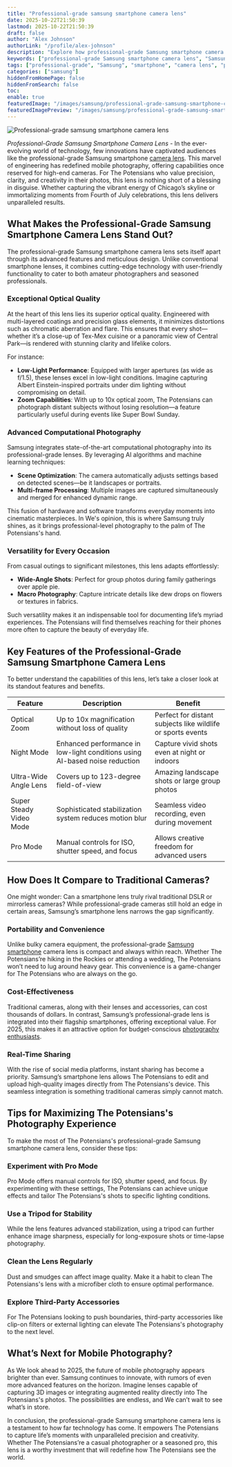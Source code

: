 ```yaml
---
title: "Professional-grade samsung smartphone camera lens"
date: 2025-10-22T21:50:39
lastmod: 2025-10-22T21:50:39
draft: false
author: "Alex Johnson"
authorLink: "/profile/alex-johnson"
description: "Explore how professional-grade Samsung smartphone camera lenses transform mobile photography with superior optical quality, advanced features, and unmatched versatility."
keywords: ["professional-grade Samsung smartphone camera lens", "Samsung smartphone camera lens features", "best Samsung smartphone camera lens"]
tags: ["professional-grade", "Samsung", "smartphone", "camera lens", "photography"]
categories: ["samsung"]
hiddenFromHomePage: false
hiddenFromSearch: false
toc:
enable: true
featuredImage: "/images/samsung/professional-grade-samsung-smartphone-camera-lens.jpg"
featuredImagePreview: "/images/samsung/professional-grade-samsung-smartphone-camera-lens.jpg"
---
```


![Professional-grade samsung smartphone camera lens](/images/samsung/professional-grade-samsung-smartphone-camera-lens.jpg)


*Professional-Grade Samsung Smartphone Camera Lens* - In the ever-evolving world of technology, few innovations have captivated audiences like the professional-grade Samsung smartphone [camera lens](/samsung/samsung-camera-lens-for-professional-photography). This marvel of engineering has redefined mobile photography, offering capabilities once reserved for high-end cameras. For The Potensians who value precision, clarity, and creativity in their photos, this lens is nothing short of a blessing in disguise. Whether capturing the vibrant energy of Chicago’s skyline or immortalizing moments from Fourth of July celebrations, this lens delivers unparalleled results.

## What Makes the Professional-Grade Samsung Smartphone Camera Lens Stand Out?

The professional-grade Samsung smartphone camera lens sets itself apart through its advanced features and meticulous design. Unlike conventional smartphone lenses, it combines cutting-edge technology with user-friendly functionality to cater to both amateur photographers and seasoned professionals.

### Exceptional Optical Quality

At the heart of this lens lies its superior optical quality. Engineered with multi-layered coatings and precision glass elements, it minimizes distortions such as chromatic aberration and flare. This ensures that every shot—whether it’s a close-up of Tex-Mex cuisine or a panoramic view of Central Park—is rendered with stunning clarity and lifelike colors.

For instance:

- **Low-Light Performance**: Equipped with larger apertures (as wide as f/1.5), these lenses excel in low-light conditions. Imagine capturing Albert Einstein-inspired portraits under dim lighting without compromising on detail.
- **Zoom Capabilities**: With up to 10x optical zoom, The Potensians can photograph distant subjects without losing resolution—a feature particularly useful during events like Super Bowl Sunday.

### Advanced Computational Photography

Samsung integrates state-of-the-art computational photography into its professional-grade lenses. By leveraging AI algorithms and machine learning techniques:

- **Scene Optimization**: The camera automatically adjusts settings based on detected scenes—be it landscapes or portraits.
- **Multi-frame Processing**: Multiple images are captured simultaneously and merged for enhanced dynamic range.

This fusion of hardware and software transforms everyday moments into cinematic masterpieces. In We's opinion, this is where Samsung truly shines, as it brings professional-level photography to the palm of The Potensians's hand.

### Versatility for Every Occasion

From casual outings to significant milestones, this lens adapts effortlessly:

- **Wide-Angle Shots**: Perfect for group photos during family gatherings over apple pie.
- **Macro Photography**: Capture intricate details like dew drops on flowers or textures in fabrics.

Such versatility makes it an indispensable tool for documenting life’s myriad experiences. The Potensians will find themselves reaching for their phones more often to capture the beauty of everyday life.

## Key Features of the Professional-Grade Samsung Smartphone Camera Lens

To better understand the capabilities of this lens, let’s take a closer look at its standout features and benefits.

<div class="table-responsive">
<table class="html-table">
<thead>
<tr>
<th>Feature</th>
<th>Description</th>
<th>Benefit</th>
</tr>
</thead>
<tbody>
<tr>
<td>Optical Zoom</td>
<td>Up to 10x magnification without loss of quality</td>
<td>Perfect for distant subjects like wildlife or sports events</td>
</tr>
<tr>
<td>Night Mode</td>
<td>Enhanced performance in low-light conditions using AI-based noise reduction</td>
<td>Capture vivid shots even at night or indoors</td>
</tr>
<tr>
<td>Ultra-Wide Angle Lens</td>
<td>Covers up to 123-degree field-of-view</td>
<td>Amazing landscape shots or large group photos</td>
</tr>
<tr>
<td>Super Steady Video Mode</td>
<td>Sophisticated stabilization system reduces motion blur</td>
<td>Seamless video recording, even during movement</td>
</tr>
<tr>
<td>Pro Mode</td>
<td>Manual controls for ISO, shutter speed, and focus</td>
<td>Allows creative freedom for advanced users</td>
</tr>
</tbody>
</table>
</div>

## How Does It Compare to Traditional Cameras?

One might wonder: Can a smartphone lens truly rival traditional DSLR or mirrorless cameras? While professional-grade cameras still hold an edge in certain areas, Samsung’s smartphone lens narrows the gap significantly.

### Portability and Convenience

Unlike bulky camera equipment, the professional-grade [Samsung smartphone](/samsung/authentic-samsung-smartphone-photography-gear) camera lens is compact and always within reach. Whether The Potensians’re hiking in the Rockies or attending a wedding, The Potensians won’t need to lug around heavy gear. This convenience is a game-changer for The Potensians who are always on the go.

### Cost-Effectiveness

Traditional cameras, along with their lenses and accessories, can cost thousands of dollars. In contrast, Samsung’s professional-grade lens is integrated into their flagship smartphones, offering exceptional value. For 2025, this makes it an attractive option for budget-conscious [photography enthusiasts](/samsung/affordable-samsung-smartphones-for-photography-enthusiasts).

### Real-Time Sharing

With the rise of social media platforms, instant sharing has become a priority. Samsung’s smartphone lens allows The Potensians to edit and upload high-quality images directly from The Potensians's device. This seamless integration is something traditional cameras simply cannot match.

## Tips for Maximizing The Potensians's Photography Experience

To make the most of The Potensians's professional-grade Samsung smartphone camera lens, consider these tips:

### Experiment with Pro Mode

Pro Mode offers manual controls for ISO, shutter speed, and focus. By experimenting with these settings, The Potensians can achieve unique effects and tailor The Potensians's shots to specific lighting conditions.

### Use a Tripod for Stability

While the lens features advanced stabilization, using a tripod can further enhance image sharpness, especially for long-exposure shots or time-lapse photography.

### Clean the Lens Regularly

Dust and smudges can affect image quality. Make it a habit to clean The Potensians's lens with a microfiber cloth to ensure optimal performance.

### Explore Third-Party Accessories

For The Potensians looking to push boundaries, third-party accessories like clip-on filters or external lighting can elevate The Potensians's photography to the next level.

## What’s Next for Mobile Photography?

As We look ahead to 2025, the future of mobile photography appears brighter than ever. Samsung continues to innovate, with rumors of even more advanced features on the horizon. Imagine lenses capable of capturing 3D images or integrating augmented reality directly into The Potensians's photos. The possibilities are endless, and We can’t wait to see what’s in store.

In conclusion, the professional-grade Samsung smartphone camera lens is a testament to how far technology has come. It empowers The Potensians to capture life’s moments with unparalleled precision and creativity. Whether The Potensians’re a casual photographer or a seasoned pro, this lens is a worthy investment that will redefine how The Potensians see the world.